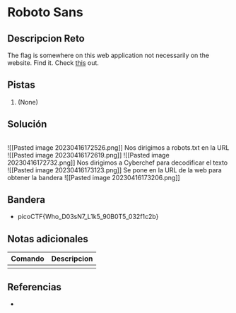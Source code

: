 # Roboto Sans

## Descripcion Reto
The flag is somewhere on this web application not necessarily on the website. Find it. Check [this](http://saturn.picoctf.net:64271/) out.

## Pistas
1. (None)

## Solución
```bash
```
![[Pasted image 20230416172526.png]]
Nos dirigimos a robots.txt en la URL
![[Pasted image 20230416172619.png]]
![[Pasted image 20230416172732.png]]
Nos dirigimos a Cyberchef para decodificar el texto
![[Pasted image 20230416173123.png]]
Se pone en la URL de la web para obtener la bandera
![[Pasted image 20230416173206.png]]

## Bandera
* picoCTF{Who_D03sN7_L1k5_90B0T5_032f1c2b}

## Notas adicionales
| Comando | Descripcion |
|---------|-------------|
|  |  |

## Referencias
- []()